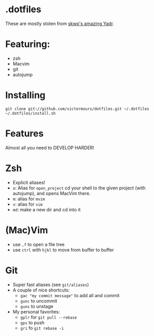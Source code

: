 .dotfiles
===

These are mostly stolen from [skwp's amazing Yadr](https://github.com/skwp/dotfiles).

Featuring:
=
- zsh
- Macvim
- git
- autojump

Installing
===
```
git clone git://github.com/victormours/dotfiles.git ~/.dotfiles
~/.dotfiles/install.sh
```


Features
===
Almost all you need to DEVELOP HARDER!

Zsh
===
- Explicit aliases!
- `o`: Alias for `open_project` cd your shell to the given project (with autojump), and opens MacVim there.
- `m`: alias for `mvim`
- `v`: alias for `vim`
- `md`: make a new dir and cd into it

(Mac)Vim
===
- use `,f` to open a file tree
- use `ctrl` with `hjkl` to move from buffer to buffer

Git
===
- Super fast aliases (see `git/aliases`)
- A couple of nice shortcuts:
  - `gac "my commit message"` to add all and commit
  - `gunc` to uncommit
  - `guns` to unstage
- My personal favorites:
  - `gplr` for `git pull --rebase`
  - `gps` to push
  - `gri` fo `git rebase -i`

